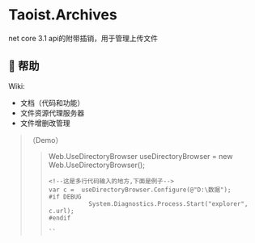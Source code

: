 # Taoist.Archives
net core 3.1 api的附带插销，用于管理上传文件
## 📗 帮助
Wiki:

* 文档（代码和功能）
* 文件资源代理服务器
* 文件增删改管理

> （Demo）
>> Web.UseDirectoryBrowser useDirectoryBrowser = new Web.UseDirectoryBrowser();
>> ```
>> <!--这是多行代码输入的地方,下面是例子-->
>>var c =  useDirectoryBrowser.Configure(@"D:\数据");
>>#if DEBUG
>>            System.Diagnostics.Process.Start("explorer", c.url);
>>#endif
>> 
>> ``
